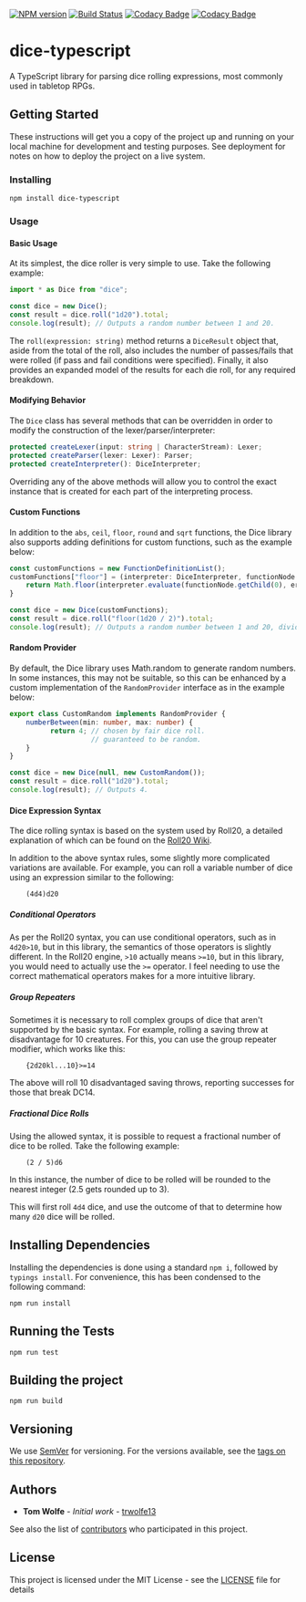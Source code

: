[![NPM version](https://badge.fury.io/js/dice-typescript.svg)](http://badge.fury.io/js/dice-typescript) [![Build Status](https://travis-ci.org/trwolfe13/dice-typescript.svg?branch=master)](https://travis-ci.org/trwolfe13/dice-typescript) [![Codacy Badge](https://api.codacy.com/project/badge/Grade/31dad84d91994a0b9dfafb2505db9bc1)](https://www.codacy.com/app/trwolfe13/dice-typescript?utm_source=github.com&amp;utm_medium=referral&amp;utm_content=trwolfe13/dice-typescript&amp;utm_campaign=Badge_Grade) [![Codacy Badge](https://api.codacy.com/project/badge/Coverage/31dad84d91994a0b9dfafb2505db9bc1)](https://www.codacy.com/app/trwolfe13/dice-typescript?utm_source=github.com&utm_medium=referral&utm_content=trwolfe13/dice-typescript&utm_campaign=Badge_Coverage)

# dice-typescript

A TypeScript library for parsing dice rolling expressions, most commonly used in tabletop RPGs.

## Getting Started

These instructions will get you a copy of the project up and running on your local machine for development and testing purposes. See deployment for notes on how to deploy the project on a live system.

### Installing

```
npm install dice-typescript
```

### Usage

#### Basic Usage

At its simplest, the dice roller is very simple to use. Take the following example:

```typescript
import * as Dice from "dice";

const dice = new Dice();
const result = dice.roll("1d20").total;
console.log(result); // Outputs a random number between 1 and 20.
```

The ```roll(expression: string)``` method  returns a ```DiceResult``` object that, aside from the total of the roll, also includes the number of passes/fails that were rolled (if pass and fail conditions were specified). Finally, it also provides an expanded model of the results for each die roll, for any required breakdown.

#### Modifying Behavior

The ```Dice``` class has several methods that can be overridden in order to modify the construction of the lexer/parser/interpreter:

```typescript
protected createLexer(input: string | CharacterStream): Lexer;
protected createParser(lexer: Lexer): Parser;
protected createInterpreter(): DiceInterpreter;
```

Overriding any of the above methods will allow you to control the exact instance that is created for each part of the interpreting process.

#### Custom Functions

In addition to the ```abs```, ```ceil```, ```floor```, ```round``` and ```sqrt``` functions, the Dice library also supports adding definitions for custom functions, such as the example below:

```typescript
const customFunctions = new FunctionDefinitionList();
customFunctions["floor"] = (interpreter: DiceInterpreter, functionNode: ExpressionNode, errors: ErrorMessage[]): number => {
    return Math.floor(interpreter.evaluate(functionNode.getChild(0), errors));
}

const dice = new Dice(customFunctions);
const result = dice.roll("floor(1d20 / 2)").total;
console.log(result); // Outputs a random number between 1 and 20, divided by 20 then rounded down.
```

#### Random Provider

By default, the Dice library uses Math.random to generate random numbers. In some instances, this may not be suitable, so this can be enhanced by a custom implementation of the ```RandomProvider``` interface as in the example below:

```typescript
export class CustomRandom implements RandomProvider {
    numberBetween(min: number, max: number) {
          return 4; // chosen by fair dice roll.
                    // guaranteed to be random.
    }
}

const dice = new Dice(null, new CustomRandom());
const result = dice.roll("1d20").total;
console.log(result); // Outputs 4.
```

#### Dice Expression Syntax

The dice rolling syntax is based on the system used by Roll20, a detailed explanation of which can be found on the [Roll20 Wiki](https://wiki.roll20.net/Dice_Reference#Roll20_Dice_Specification).

In addition to the above syntax rules, some slightly more complicated variations are available. For example, you can roll a variable number of dice using an expression similar to the following:

```
    (4d4)d20
```

##### Conditional Operators

As per the Roll20 syntax, you can use conditional operators, such as in ```4d20>10```, but in this library, the semantics of those operators is slightly different. In the Roll20 engine, ```>10``` actually means ```>=10```, but in this library, you would need to actually use the ```>=``` operator. I feel needing to use the correct mathematical operators makes for a more intuitive library.

##### Group Repeaters

Sometimes it is necessary to roll complex groups of dice that aren't supported by the basic syntax. For example, rolling a saving throw at disadvantage for 10 creatures. For this, you can use the group repeater modifier, which works like this:

```
    {2d20kl...10}>=14
```

The above will roll 10 disadvantaged saving throws, reporting successes for those that break DC14.

##### Fractional Dice Rolls

Using the allowed syntax, it is possible to request a fractional number of dice to be rolled. Take the following example:

```
    (2 / 5)d6
```

In this instance, the number of dice to be rolled will be rounded to the nearest integer (2.5 gets rounded up to 3).

This will first roll ```4d4``` dice, and use the outcome of that to determine how many ```d20``` dice will be rolled.

## Installing Dependencies

Installing the dependencies is done using a standard ```npm i```, followed by ```typings install```. For convenience, this has been condensed to the following command:

```
npm run install
```

## Running the Tests

```
npm run test
```

## Building the project

```
npm run build
```

## Versioning

We use [SemVer](http://semver.org/) for versioning. For the versions available, see the [tags on this repository](https://github.com/trwolfe13/dice/tags). 

## Authors

* **Tom Wolfe** - *Initial work* - [trwolfe13](https://github.com/trwolfe13)

See also the list of [contributors](https://github.com/trwolfe13/dice/contributors) who participated in this project.

## License

This project is licensed under the MIT License - see the [LICENSE](LICENSE) file for details
